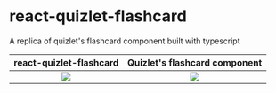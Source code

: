 # react-quizlet-flashcard

A replica of quizlet's flashcard component built with typescript


react-quizlet-flashcard            | Quizlet's flashcard component
:-------------------------:|:-------------------------:
![](https://user-images.githubusercontent.com/24393343/150373172-a4f2a7d9-ba19-4220-9046-4fe8fab80ef7.gif)  |  ![](https://user-images.githubusercontent.com/24393343/150373430-8b5f9905-9e4f-4639-827e-a8be303f49cb.gif)
